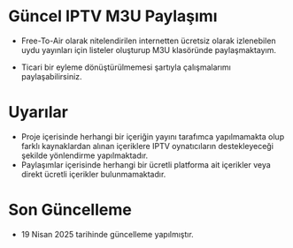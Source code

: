 # Güncel IPTV M3U Paylaşımı
* Free-To-Air olarak nitelendirilen internetten ücretsiz olarak izlenebilen uydu yayınları için listeler oluşturup M3U klasöründe paylaşmaktayım.

* Ticari bir eyleme dönüştürülmemesi şartıyla çalışmalarımı paylaşabilirsiniz.

# Uyarılar
* Proje içerisinde herhangi bir içeriğin yayını tarafımca yapılmamakta olup farklı kaynaklardan alınan içeriklere IPTV oynatıcıların destekleyeceği şekilde yönlendirme yapılmaktadır.
* Paylaşımlar içerisinde herhangi bir ücretli platforma ait içerikler veya direkt ücretli içerikler bulunmamaktadır.

# Son Güncelleme
* 19 Nisan 2025 tarihinde güncelleme yapılmıştır.

